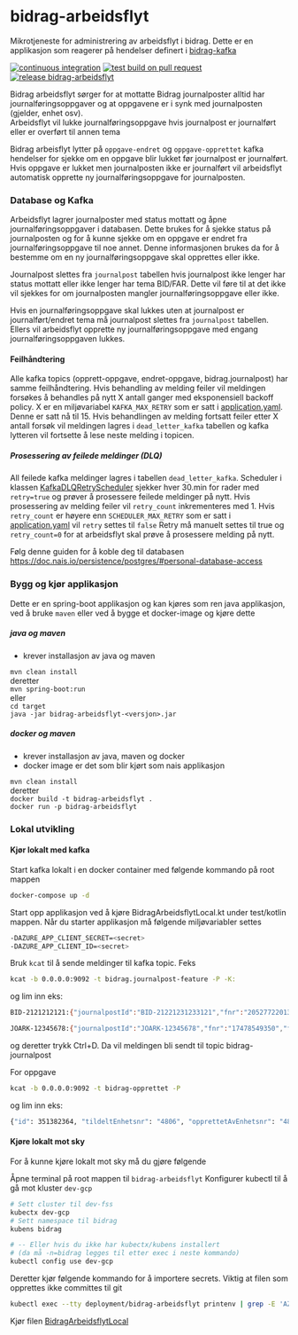 # bidrag-arbeidsflyt

Mikrotjeneste for administrering av arbeidsflyt i bidrag. Dette er en applikasjon som reagerer på hendelser definert
i [bidrag-kafka](https://github.com/navikt/bidrag-kafka)

[![continuous integration](https://github.com/navikt/bidrag-arbeidsflyt/actions/workflows/ci.yaml/badge.svg)](https://github.com/navikt/bidrag-arbeidsflyt/actions/workflows/ci.yaml)
[![test build on pull request](https://github.com/navikt/bidrag-arbeidsflyt/actions/workflows/pr.yaml/badge.svg)](https://github.com/navikt/bidrag-arbeidsflyt/actions/workflows/pr.yaml)
[![release bidrag-arbeidsflyt](https://github.com/navikt/bidrag-arbeidsflyt/actions/workflows/release.yaml/badge.svg)](https://github.com/navikt/bidrag-arbeidsflyt/actions/workflows/release.yaml)

Bidrag arbeidsflyt sørger for at mottatte Bidrag journalposter alltid har journalføringsoppgaver og at oppgavene er i synk med journalposten (gjelder,
enhet osv).<br/>
Arbeidsflyt vil lukke journalføringsoppgave hvis journalpost er journalført eller er overført til annen tema

Bidrag arbeisflyt lytter på `oppgave-endret` og `oppgave-opprettet` kafka hendelser for sjekke om en oppgave blir lukket før journalpost er
journalført.
Hvis oppgave er lukket men journalposten ikke er journalført vil arbeidsflyt automatisk opprette ny journalføringsoppgave for journalposten.

### Database og Kafka

Arbeidsflyt lagrer journalposter med status mottatt og åpne journalføringsoppgaver i databasen. Dette brukes for å sjekke status på journalposten og
for å kunne sjekke om en oppgave er endret fra journalføringsoppgave til noe annet.
Denne informasjonen brukes da for å bestemme om en ny journalføringsoppgave skal opprettes eller ikke.

Journalpost slettes fra `journalpost` tabellen hvis journalpost ikke lenger har status mottatt eller ikke lenger har tema BID/FAR. Dette vil føre til
at det ikke vil sjekkes for om journalposten mangler journalføringsoppgave eller ikke.

Hvis en journalføringsoppgave skal lukkes uten at journalpost er journalført/endret tema må journalpost slettes fra `journalpost` tabellen.
Ellers vil arbeidsflyt opprette ny journalføringsoppgave med engang journalføringsoppgaven lukkes.

#### Feilhåndtering

Alle kafka topics (opprett-oppgave, endret-oppgave, bidrag.journalpost) har samme feilhåndtering. Hvis behandling av melding feiler vil meldingen
forsøkes å behandles på nytt X antall ganger med eksponensiell backoff policy. X er en miljøvariabel `KAFKA_MAX_RETRY` som er satt
i [application.yaml](src/main/resources/application.yaml). Denne er satt nå til 15.
Hvis behandlingen av melding fortsatt feiler etter X antall forsøk vil meldingen lagres i `dead_letter_kafka` tabellen og kafka lytteren vil fortsette
å lese neste melding i topicen.

##### Prosessering av feilede meldinger (DLQ)

All feilede kafka meldinger lagres i tabellen `dead_letter_kafka`. Scheduler i
klassen [KafkaDLQRetryScheduler](src/main/kotlin/no/nav/bidrag/arbeidsflyt/hendelse/KafkaDLQRetryScheduler.kt) sjekker hver 30.min for rader
med `retry=true` og prøver å prosessere feilede meldinger på nytt.
Hvis prosessering av melding feiler vil `retry_count` inkrementeres med 1. Hvis `retry_count` er høyere enn `SCHEDULER_MAX_RETRY` som er satt
i [application.yaml](src/main/resources/application.yaml) vil `retry` settes til `false`
Retry må manuelt settes til true og `retry_count=0` for at arbeidsflyt skal prøve å prosessere melding på nytt.

Følg denne guiden for å koble deg til databasen https://doc.nais.io/persistence/postgres/#personal-database-access

### Bygg og kjør applikasjon

Dette er en spring-boot applikasjon og kan kjøres som ren java applikasjon, ved å
bruke `maven` eller ved å bygge et docker-image og kjøre dette

##### java og maven

* krever installasjon av java og maven

`mvn clean install`<br>
deretter<br>
`mvn spring-boot:run`<br>
eller<br>
`cd target`<br>
`java -jar bidrag-arbeidsflyt-<versjon>.jar`

##### docker og maven

* krever installasjon av java, maven og docker
* docker image er det som blir kjørt som nais applikasjon

`mvn clean install`<br>
deretter<br>
`docker build -t bidrag-arbeidsflyt .`<br>
`docker run -p bidrag-arbeidsflyt`

### Lokal utvikling

#### Kjør lokalt med kafka

Start kafka lokalt i en docker container med følgende kommando på root mappen

````bash
docker-compose up -d
````

Start opp applikasjon ved å kjøre BidragArbeidsflytLocal.kt under test/kotlin mappen.
Når du starter applikasjon må følgende miljøvariabler settes

```bash
-DAZURE_APP_CLIENT_SECRET=<secret>
-DAZURE_APP_CLIENT_ID=<secret>
```

Bruk `kcat` til å sende meldinger til kafka topic. Feks

````bash
kcat -b 0.0.0.0:9092 -t bidrag.journalpost-feature -P -K:
````

og lim inn eks:

```bash
BID-2121212121:{"journalpostId":"BID-21221231233121","fnr":"20527722013","fagomrade":"BID","journalstatus":"M","sporing":{"brukerident":"z992903","correlationId":"localtest"}}
```

```bash
JOARK-12345678:{"journalpostId":"JOARK-12345678","fnr":"17478549350","fagomrade":"BID","enhet":"4806","journalstatus":"M","sporing":{"brukerident":"z992903","correlationId":"localtest"}}
```

og deretter trykk Ctrl+D. Da vil meldingen bli sendt til topic bidrag-journalpost

For oppgave

````bash
kcat -b 0.0.0.0:9092 -t bidrag-opprettet -P
````

og lim inn eks:

```bash
{"id": 351382364, "tildeltEnhetsnr": "4806", "opprettetAvEnhetsnr": "4806",  "journalpostId": "573782796", "aktoerId": "2578652659686", "beskrivelse": "Test kopier dokumenter til Bidrag", "tema": "BID", "oppgavetype": "VUR", "versjon": 1, "opprettetAv": "srvbisys", "prioritet": "HOY", "status": "OPPRETTET"}
```

#### Kjøre lokalt mot sky

For å kunne kjøre lokalt mot sky må du gjøre følgende

Åpne terminal på root mappen til `bidrag-arbeidsflyt`
Konfigurer kubectl til å gå mot kluster `dev-gcp`

```bash
# Sett cluster til dev-fss
kubectx dev-gcp
# Sett namespace til bidrag
kubens bidrag 

# -- Eller hvis du ikke har kubectx/kubens installert 
# (da må -n=bidrag legges til etter exec i neste kommando)
kubectl config use dev-gcp
```

Deretter kjør følgende kommando for å importere secrets. Viktig at filen som opprettes ikke committes til git

```bash
kubectl exec --tty deployment/bidrag-arbeidsflyt printenv | grep -E 'AZURE_|_URL|SCOPE|SRV|NAIS_APP_NAME|TOPIC' > src/test/resources/application-lokal-nais-secrets.properties
```

Kjør filen [BidragArbeidsflytLocal](src/test/kotlin/no/nav/bidrag/arbeidsflyt/BidragArbeidsflytLocal.kt)